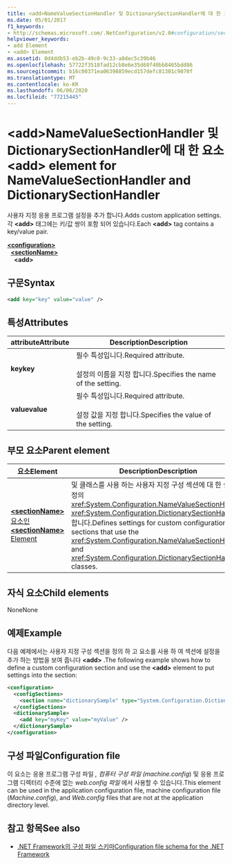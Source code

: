 ```yaml
---
title: <add>NameValueSectionHandler 및 DictionarySectionHandler에 대 한 요소
ms.date: 05/01/2017
f1_keywords:
- http://schemas.microsoft.com/.NetConfiguration/v2.0#configuration/sectionName/add
helpviewer_keywords:
- add Element
- <add> Element
ms.assetid: 0d4ddb53-eb2b-49c0-9c33-a8dec5c39b46
ms.openlocfilehash: 57722f3518fad12cb8e6e35d68f40bb8465bdd86
ms.sourcegitcommit: b16c00371ea06398859ecd157defc81301c9070f
ms.translationtype: MT
ms.contentlocale: ko-KR
ms.lasthandoff: 06/06/2020
ms.locfileid: "77215445"
---
```

# <a name="add-element-for-namevaluesectionhandler-and-dictionarysectionhandler"></a><span data-ttu-id="f8b29-102">\<add>NameValueSectionHandler 및 DictionarySectionHandler에 대 한 요소</span><span class="sxs-lookup"><span data-stu-id="f8b29-102">\<add> element for NameValueSectionHandler and DictionarySectionHandler</span></span>

<span data-ttu-id="f8b29-103">사용자 지정 응용 프로그램 설정을 추가 합니다.</span><span class="sxs-lookup"><span data-stu-id="f8b29-103">Adds custom application settings.</span></span> <span data-ttu-id="f8b29-104">각 **\<add>** 태그에는 키/값 쌍이 포함 되어 있습니다.</span><span class="sxs-lookup"><span data-stu-id="f8b29-104">Each **\<add>** tag contains a key/value pair.</span></span>

[**\<configuration>**](configuration-element.md)\
&nbsp;&nbsp;[**\<sectionName>**](custom-element-2.md)\
&nbsp;&nbsp;&nbsp;&nbsp;**\<add>**

## <a name="syntax"></a><span data-ttu-id="f8b29-105">구문</span><span class="sxs-lookup"><span data-stu-id="f8b29-105">Syntax</span></span>

```xml
<add key="key" value="value" />
```

## <a name="attributes"></a><span data-ttu-id="f8b29-106">특성</span><span class="sxs-lookup"><span data-stu-id="f8b29-106">Attributes</span></span>

| <span data-ttu-id="f8b29-107">attribute</span><span class="sxs-lookup"><span data-stu-id="f8b29-107">Attribute</span></span> | <span data-ttu-id="f8b29-108">Description</span><span class="sxs-lookup"><span data-stu-id="f8b29-108">Description</span></span> |
| --------- | ----------- |
| <span data-ttu-id="f8b29-109">**key**</span><span class="sxs-lookup"><span data-stu-id="f8b29-109">**key**</span></span>   | <span data-ttu-id="f8b29-110">필수 특성입니다.</span><span class="sxs-lookup"><span data-stu-id="f8b29-110">Required attribute.</span></span><br><br><span data-ttu-id="f8b29-111">설정의 이름을 지정 합니다.</span><span class="sxs-lookup"><span data-stu-id="f8b29-111">Specifies the name of the setting.</span></span> |
| <span data-ttu-id="f8b29-112">**value**</span><span class="sxs-lookup"><span data-stu-id="f8b29-112">**value**</span></span> | <span data-ttu-id="f8b29-113">필수 특성입니다.</span><span class="sxs-lookup"><span data-stu-id="f8b29-113">Required attribute.</span></span><br><br><span data-ttu-id="f8b29-114">설정 값을 지정 합니다.</span><span class="sxs-lookup"><span data-stu-id="f8b29-114">Specifies the value of the setting.</span></span> |

## <a name="parent-element"></a><span data-ttu-id="f8b29-115">부모 요소</span><span class="sxs-lookup"><span data-stu-id="f8b29-115">Parent element</span></span>

| <span data-ttu-id="f8b29-116">요소</span><span class="sxs-lookup"><span data-stu-id="f8b29-116">Element</span></span> | <span data-ttu-id="f8b29-117">Description</span><span class="sxs-lookup"><span data-stu-id="f8b29-117">Description</span></span> |
| ------- | ------------|
| [<span data-ttu-id="f8b29-118">**\<sectionName>** 요소인</span><span class="sxs-lookup"><span data-stu-id="f8b29-118">**\<sectionName>** Element</span></span>](custom-element-2.md) | <span data-ttu-id="f8b29-119">및 클래스를 사용 하는 사용자 지정 구성 섹션에 대 한 설정을 정의 <xref:System.Configuration.NameValueSectionHandler> <xref:System.Configuration.DictionarySectionHandler> 합니다.</span><span class="sxs-lookup"><span data-stu-id="f8b29-119">Defines settings for custom configuration sections that use the <xref:System.Configuration.NameValueSectionHandler> and <xref:System.Configuration.DictionarySectionHandler> classes.</span></span> |

## <a name="child-elements"></a><span data-ttu-id="f8b29-120">자식 요소</span><span class="sxs-lookup"><span data-stu-id="f8b29-120">Child elements</span></span>

<span data-ttu-id="f8b29-121">None</span><span class="sxs-lookup"><span data-stu-id="f8b29-121">None</span></span>

## <a name="example"></a><span data-ttu-id="f8b29-122">예제</span><span class="sxs-lookup"><span data-stu-id="f8b29-122">Example</span></span>

<span data-ttu-id="f8b29-123">다음 예제에서는 사용자 지정 구성 섹션을 정의 하 고 요소를 사용 하 여 섹션에 설정을 추가 하는 방법을 보여 줍니다 **\<add>** .</span><span class="sxs-lookup"><span data-stu-id="f8b29-123">The following example shows how to define a custom configuration section and use the **\<add>** element to put settings into the section:</span></span>

```xml
<configuration>
  <configSections>
    <section name="dictionarySample" type="System.Configuration.DictionarySectionHandler,System" />
  </configSections>
  <dictionarySample>
    <add key="myKey" value="myValue" />
  </dictionarySample>
</configuration>
```

## <a name="configuration-file"></a><span data-ttu-id="f8b29-124">구성 파일</span><span class="sxs-lookup"><span data-stu-id="f8b29-124">Configuration file</span></span>

<span data-ttu-id="f8b29-125">이 요소는 응용 프로그램 구성 파일 *, 컴퓨터 구성 파일 (machine.config*) 및 응용 프로그램 디렉터리 수준에 없는 *web.config 파일* 에서 사용할 수 있습니다.</span><span class="sxs-lookup"><span data-stu-id="f8b29-125">This element can be used in the application configuration file, machine configuration file (*Machine.config*), and *Web.config* files that are not at the application directory level.</span></span>

## <a name="see-also"></a><span data-ttu-id="f8b29-126">참고 항목</span><span class="sxs-lookup"><span data-stu-id="f8b29-126">See also</span></span>

- [<span data-ttu-id="f8b29-127">.NET Framework의 구성 파일 스키마</span><span class="sxs-lookup"><span data-stu-id="f8b29-127">Configuration file schema for the .NET Framework</span></span>](index.md)
